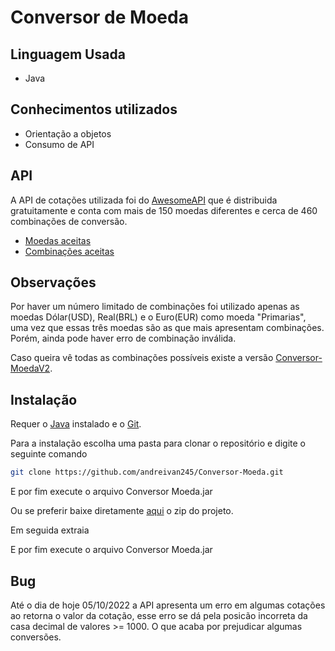 # Conversor de Moeda

## Linguagem Usada
- Java

## Conhecimentos utilizados
- Orientação a objetos
- Consumo de API

## API
A API de cotações utilizada foi do [AwesomeAPI](https://docs.awesomeapi.com.br/api-de-moedas) que é distribuida gratuitamente e conta com mais de 150 moedas diferentes e cerca de 460 combinações de conversão.

- [Moedas aceitas](https://economia.awesomeapi.com.br/xml/available/uniq)
- [Combinações aceitas](https://economia.awesomeapi.com.br/xml/available)

## Observações
Por haver um número limitado de combinações foi utilizado apenas as moedas Dólar(USD), Real(BRL) e o Euro(EUR) como moeda "Primarias", uma vez que essas três moedas são as que mais apresentam combinações. Porém, ainda pode haver erro de combinação inválida.

Caso queira vê todas as combinações possíveis existe a versão [Conversor-MoedaV2](https://github.com/andreivan245/Conversor-MoedaV2.git).

## Instalação


Requer o [Java](https://www.java.com/pt-BR/) instalado e o [Git](https://git-scm.com/).

Para a instalação escolha uma pasta para clonar o repositório e digite o seguinte comando

```sh
git clone https://github.com/andreivan245/Conversor-Moeda.git
```
E por fim execute o arquivo Conversor Moeda.jar


Ou se preferir baixe diretamente [aqui](https://github.com/andreivan245/Conversor-Moeda/archive/refs/heads/main.zip) o zip do projeto.

Em seguida extraia

E por fim execute o arquivo Conversor Moeda.jar

## Bug
Até o dia de hoje 05/10/2022 a API apresenta um erro em algumas cotações ao retorna o valor da cotação, esse erro se dá pela posicão incorreta da casa decimal de valores >= 1000. O que acaba por prejudicar algumas conversões.

